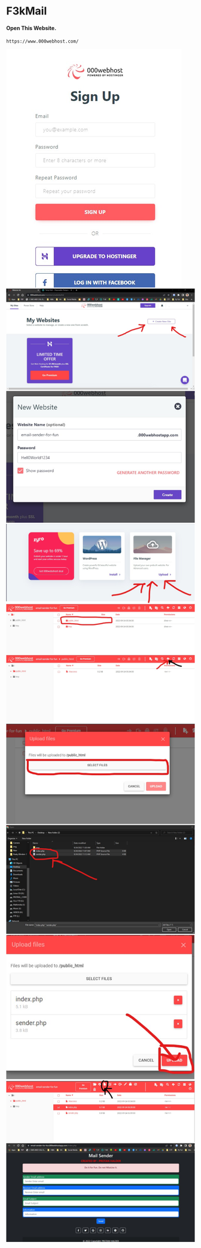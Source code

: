 # F3kMail

#### Open This Website.
```
https://www.000webhost.com/
```
![F3kMail](https://github.com/protan2206/F3kMail/blob/main/img/1.jpg)
![F3kMail](https://github.com/protan2206/F3kMail/blob/main/img/2.jpg)
![F3kMail](https://github.com/protan2206/F3kMail/blob/main/img/3.jpg)
![F3kMail](https://github.com/protan2206/F3kMail/blob/main/img/4.jpg)
![F3kMail](https://github.com/protan2206/F3kMail/blob/main/img/5.jpg)
![F3kMail](https://github.com/protan2206/F3kMail/blob/main/img/6.jpg)
![F3kMail](https://github.com/protan2206/F3kMail/blob/main/img/7.jpg)
![F3kMail](https://github.com/protan2206/F3kMail/blob/main/img/8.jpg)
![F3kMail](https://github.com/protan2206/F3kMail/blob/main/img/9.jpg)
![F3kMail](https://github.com/protan2206/F3kMail/blob/main/img/10.jpg)
![F3kMail](https://github.com/protan2206/F3kMail/blob/main/img/11.jpg)
